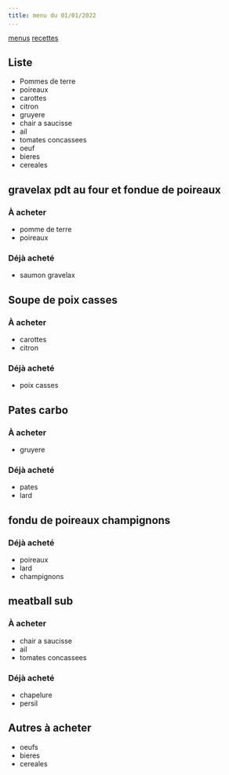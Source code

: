 ```yaml
---
title: menu du 01/01/2022
...
```


[menus](/home/antoine/Documents/Menus/menu/html)
[recettes](/home/antoine/Documents/Menus/recipe/html)

## Liste
- Pommes de terre
- poireaux
- carottes
- citron
- gruyere
- chair a saucisse
- ail
- tomates concassees
- oeuf
- bieres
- cereales

## gravelax pdt au four et fondue de poireaux
### À acheter
- pomme de terre
- poireaux

### Déjà acheté
- saumon gravelax

## Soupe de poix casses
### À acheter
- carottes
- citron

### Déjà acheté
- poix casses

## Pates carbo
### À acheter
- gruyere

### Déjà acheté
- pates
- lard

## fondu de poireaux champignons
### Déjà acheté
- poireaux
- lard
- champignons

## meatball sub
### À acheter
- chair a saucisse
- ail
- tomates concassees

### Déjà acheté
- chapelure
- persil

## Autres à acheter
- oeufs
- bieres
- cereales
